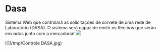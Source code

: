 # Dasa
Sistema Web que controlará as solicitações de sorvete de uma rede de Laboratório (DASA). O sistema será capaz de emitir os Recibos que serão enviados junto com a mercadoria!
![](https://lh3.googleusercontent.com/8l5r9TVvbyGhE64s_pKVyS87x8bXx5eKovr5guKfpcQM2aRiilhRij7eJBjtDrt8bxQlOgukpAU1JFtCAqbr8BbBs1zfeLpqAWFhFcfnuUPUKrax21kTluhf5JUk1xgg7mD0R9vSPaPJRDNqzk-d9c0uQUINfqOF29nOEh_FDS4iwo8D8zOwvZI-EhkW1dADRiAv4iEI4X3pFLMeNtmfNzkSmaai7R0L-2mWXQQB9W-KuoFnP7WUV6NwQCn34X_4ds6eSXALymGXZKYoN5XwspDcUeJbBkDJvzIo4eRQhMN80Y3YdvxBgXdIMQNvG9u2Sc1dHgB5RLyEGD6qSCBZBjze0swQwiSpsMN2-z1-QmEJBuZ_21kMYVFPDM_XBWLsddvXyX7xzfX3gdSMRFjGNQx3-t5wDlCFs63_jiMbb5iPBN4136WP-ykqgMLNd1z7v-IDmFhGBwFswfNFipeK0Dud8G8MhcrNyVp9pg3eq-Jgi7jBsLOMj0WrORAfHzfyDuBPjjDiGABIb3-NzsTxMay-DuOBvj6I2NuPxX_5LIPl-LSF18FwLIXgkh6MT8J0yy_yg4ReKvSfko2pHS1iO2-_bQNjDOyAYm4TF2UDzGlqTXWGs2A=w1429-h783-no)

![](/tmp/Controle DASA.jpg)
